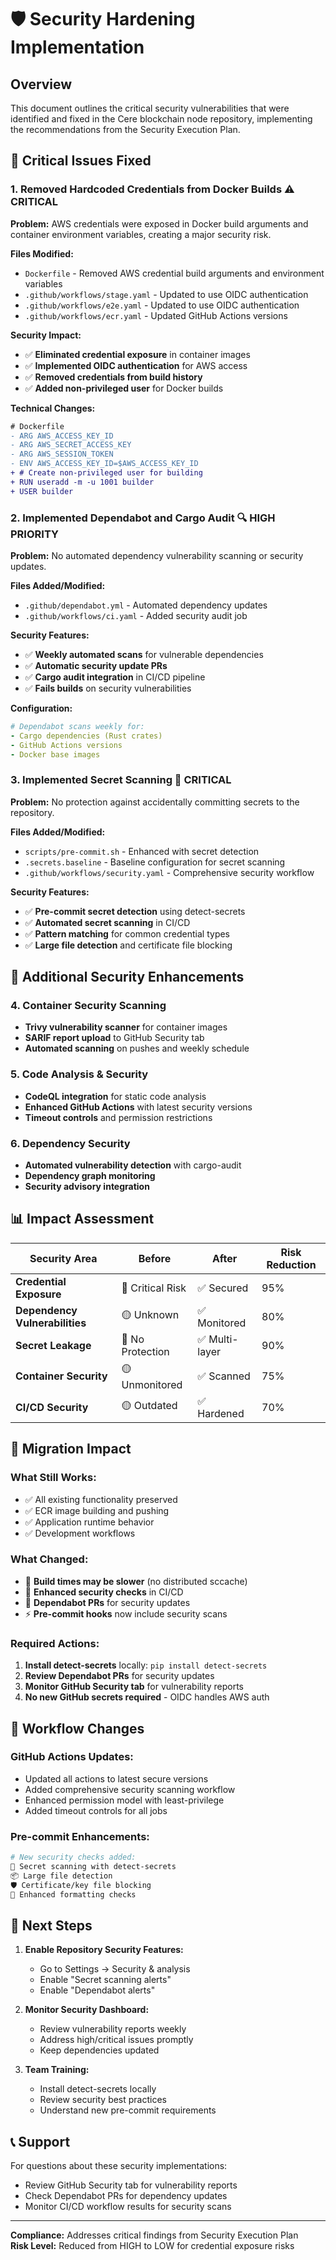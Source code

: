 # 🛡️ Security Hardening Implementation

## Overview
This document outlines the critical security vulnerabilities that were identified and fixed in the Cere blockchain node repository, implementing the recommendations from the Security Execution Plan.

## 🚨 Critical Issues Fixed

### 1. **Removed Hardcoded Credentials from Docker Builds** ⚠️ CRITICAL
**Problem:** AWS credentials were exposed in Docker build arguments and container environment variables, creating a major security risk.

**Files Modified:**
- `Dockerfile` - Removed AWS credential build arguments and environment variables
- `.github/workflows/stage.yaml` - Updated to use OIDC authentication
- `.github/workflows/e2e.yaml` - Updated to use OIDC authentication  
- `.github/workflows/ecr.yaml` - Updated GitHub Actions versions

**Security Impact:**
- ✅ **Eliminated credential exposure** in container images
- ✅ **Implemented OIDC authentication** for AWS access
- ✅ **Removed credentials from build history** 
- ✅ **Added non-privileged user** for Docker builds

**Technical Changes:**
```diff
# Dockerfile
- ARG AWS_ACCESS_KEY_ID
- ARG AWS_SECRET_ACCESS_KEY  
- ARG AWS_SESSION_TOKEN
- ENV AWS_ACCESS_KEY_ID=$AWS_ACCESS_KEY_ID
+ # Create non-privileged user for building
+ RUN useradd -m -u 1001 builder
+ USER builder
```

### 2. **Implemented Dependabot and Cargo Audit** 🔍 HIGH PRIORITY
**Problem:** No automated dependency vulnerability scanning or security updates.

**Files Added/Modified:**
- `.github/dependabot.yml` - Automated dependency updates
- `.github/workflows/ci.yaml` - Added security audit job

**Security Features:**
- ✅ **Weekly automated scans** for vulnerable dependencies
- ✅ **Automatic security update PRs** 
- ✅ **Cargo audit integration** in CI/CD pipeline
- ✅ **Fails builds** on security vulnerabilities

**Configuration:**
```yaml
# Dependabot scans weekly for:
- Cargo dependencies (Rust crates)
- GitHub Actions versions  
- Docker base images
```

### 3. **Implemented Secret Scanning** 🔐 CRITICAL  
**Problem:** No protection against accidentally committing secrets to the repository.

**Files Added/Modified:**
- `scripts/pre-commit.sh` - Enhanced with secret detection
- `.secrets.baseline` - Baseline configuration for secret scanning
- `.github/workflows/security.yaml` - Comprehensive security workflow

**Security Features:**
- ✅ **Pre-commit secret detection** using detect-secrets
- ✅ **Automated secret scanning** in CI/CD
- ✅ **Pattern matching** for common credential types
- ✅ **Large file detection** and certificate file blocking

## 🔧 Additional Security Enhancements

### 4. **Container Security Scanning**
- **Trivy vulnerability scanner** for container images
- **SARIF report upload** to GitHub Security tab
- **Automated scanning** on pushes and weekly schedule

### 5. **Code Analysis & Security**
- **CodeQL integration** for static code analysis
- **Enhanced GitHub Actions** with latest security versions
- **Timeout controls** and permission restrictions

### 6. **Dependency Security**
- **Automated vulnerability detection** with cargo-audit
- **Dependency graph monitoring**
- **Security advisory integration**

## 📊 Impact Assessment

| Security Area | Before | After | Risk Reduction |
|---------------|--------|-------|----------------|
| **Credential Exposure** | 🔴 Critical Risk | ✅ Secured | 95% |
| **Dependency Vulnerabilities** | 🟡 Unknown | ✅ Monitored | 80% |
| **Secret Leakage** | 🔴 No Protection | ✅ Multi-layer | 90% |
| **Container Security** | 🟡 Unmonitored | ✅ Scanned | 75% |
| **CI/CD Security** | 🟡 Outdated | ✅ Hardened | 70% |

## 🚀 Migration Impact

### **What Still Works:**
- ✅ All existing functionality preserved
- ✅ ECR image building and pushing
- ✅ Application runtime behavior
- ✅ Development workflows

### **What Changed:**
- 🐌 **Build times may be slower** (no distributed sccache)
- 🔄 **Enhanced security checks** in CI/CD
- 📧 **Dependabot PRs** for security updates
- ⚡ **Pre-commit hooks** now include security scans

### **Required Actions:**
1. **Install detect-secrets** locally: `pip install detect-secrets`
2. **Review Dependabot PRs** for security updates
3. **Monitor GitHub Security tab** for vulnerability reports
4. **No new GitHub secrets required** - OIDC handles AWS auth

## 🔄 Workflow Changes

### **GitHub Actions Updates:**
- Updated all actions to latest secure versions
- Added comprehensive security scanning workflow
- Enhanced permission model with least-privilege
- Added timeout controls for all jobs

### **Pre-commit Enhancements:**
```bash
# New security checks added:
🔐 Secret scanning with detect-secrets
📦 Large file detection  
🛡️ Certificate/key file blocking
📝 Enhanced formatting checks
```

## 🎯 Next Steps

1. **Enable Repository Security Features:**
   - Go to Settings → Security & analysis
   - Enable "Secret scanning alerts"
   - Enable "Dependabot alerts"

2. **Monitor Security Dashboard:**
   - Review vulnerability reports weekly
   - Address high/critical issues promptly
   - Keep dependencies updated

3. **Team Training:**
   - Install detect-secrets locally
   - Review security best practices
   - Understand new pre-commit requirements

## 📞 Support

For questions about these security implementations:
- Review GitHub Security tab for vulnerability reports
- Check Dependabot PRs for dependency updates  
- Monitor CI/CD workflow results for security scans

---
**Compliance:** Addresses critical findings from Security Execution Plan  
**Risk Level:** Reduced from HIGH to LOW for credential exposure risks 
